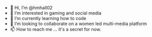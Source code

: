 - 👋 Hi, I’m @hmhall02
- 👀 I’m interested in gaming and social media
- 🌱 I’m currently learning how to code
- 💞️ I’m looking to collaborate on a women led multi-media platform
- 📫 How to reach me ... it's a secret for now.

<!---
hmhall02/hmhall02 is a ✨ special ✨ repository because its `README.md` (this file) appears on your GitHub profile.
You can click the Preview link to take a look at your changes.
--->
